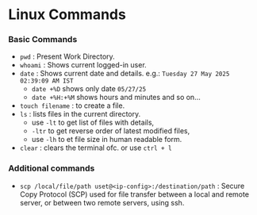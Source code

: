 # Linux Commands
### Basic Commands
- `pwd` : Present Work Directory.
- `whoami` : Shows current logged-in user.
- `date` : Shows current date and details. e.g.: `Tuesday 27 May 2025 02:39:09 AM IST`
  * `date +%D` shows only date `05/27/25`
  * `date +%H:+%M` shows hours and minutes and so on...
- `touch filename` : to create a file.
- `ls` : lists files in the current directory.
   * use `-lt` to get list of files with details,
   * `-ltr` to get reverse order of latest modified files,
   * use `-lh` to et file size in human readable form.
- `clear` : clears the terminal ofc. or use `ctrl + l`

### Additional commands

- `scp /local/file/path uset@<ip-config>:/destination/path` : Secure Copy Protocol (SCP) used for file transfer between a local and remote server, or between two remote servers, using ssh.




